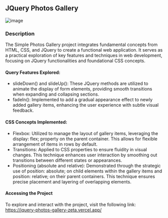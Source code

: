 ## JQuery Photos Gallery

![image](https://github.com/pietradev/jquery-photos-gallery/assets/123756392/bdd20997-3aaa-437d-9853-5b0e5316fa4d)


### Description
The Simple Photos Gallery project integrates fundamental concepts from HTML, CSS, and JQuery to create a functional web application. It serves as a practical exploration of key features and techniques in web development, focusing on JQuery functionalities and foundational CSS concepts.

#### Query Features Explored:
- slideDown() and slideUp(): These JQuery methods are utilized to animate the display of form elements, providing smooth transitions when expanding and collapsing sections.
- fadeIn(): Implemented to add a gradual appearance effect to newly added gallery items, enhancing the user experience with subtle visual feedback.

#### CSS Concepts Implemented:
- Flexbox: Utilized to manage the layout of gallery items, leveraging the display: flex; property on the parent container. This allows for flexible arrangement of items in rows by default.
- Transitions: Applied to CSS properties to ensure fluidity in visual changes. This technique enhances user interaction by smoothing out transitions between different states or appearances.
- Positioning (absolute and relative): Demonstrated through the strategic use of position: absolute; on child elements within the gallery items and position: relative; on their parent containers. This technique ensures precise placement and layering of overlapping elements.

#### Accessing the Project
To explore and interact with the project, visit the following link: https://jquery-photos-gallery-zeta.vercel.app/
